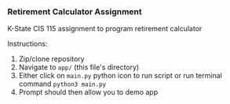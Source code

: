 ### Retirement Calculator Assignment

K-State CIS 115 assignment to program retirement calculator

Instructions:
1. Zip/clone repository
2. Navigate to `app/` (this file's directory)
3. Either click on `main.py` python icon to run script or run terminal command `python3 main.py`
4. Prompt should then allow you to demo app